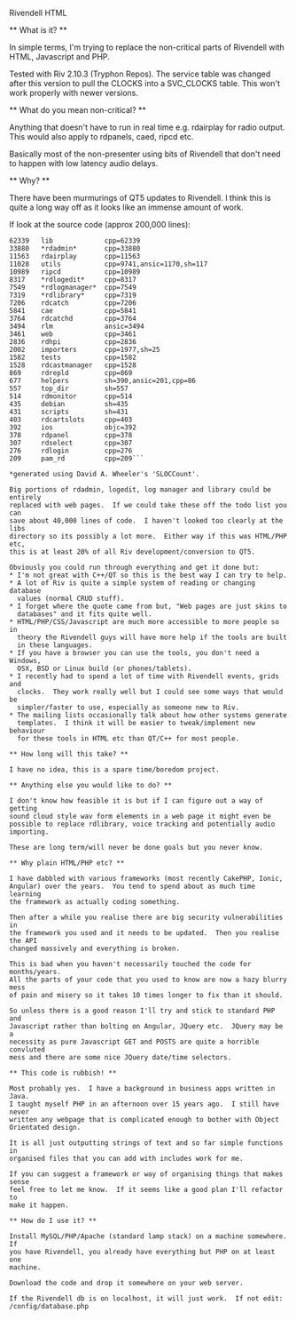 Rivendell HTML

** What is it? **

In simple terms, I'm trying to replace the non-critical parts of Rivendell
with HTML, Javascript and PHP.

Tested with Riv 2.10.3 (Tryphon Repos).  The service table was changed
after this version to pull the CLOCKS into a SVC_CLOCKS table.  This won't
work properly with newer versions.

** What do you mean non-critical? **

Anything that doesn't have to run in real time e.g. rdairplay for radio 
output.  This would also apply to rdpanels, caed, ripcd etc.

Basically most of the non-presenter using bits of Rivendell that don't
need to happen with low latency audio delays.

** Why? **

There have been murmurings of QT5 updates to Rivendell.  I think this is
quite a long way off as it looks like an immense amount of work.

If look at the source code (approx 200,000 lines):

```SLOC	Directory	SLOC-by-Language (Sorted)
62339   lib             cpp=62339
33880   *rdadmin*       cpp=33880
11563   rdairplay       cpp=11563
11028   utils           cpp=9741,ansic=1170,sh=117
10989   ripcd           cpp=10989
8317    *rdlogedit*     cpp=8317
7549    *rdlogmanager*  cpp=7549
7319    *rdlibrary*     cpp=7319
7206    rdcatch         cpp=7206
5841    cae             cpp=5841
3764    rdcatchd        cpp=3764
3494    rlm             ansic=3494
3461    web             cpp=3461
2836    rdhpi           cpp=2836
2002    importers       cpp=1977,sh=25
1582    tests           cpp=1582
1528    rdcastmanager   cpp=1528
869     rdrepld         cpp=869
677     helpers         sh=390,ansic=201,cpp=86
557     top_dir         sh=557
514     rdmonitor       cpp=514
435     debian          sh=435
431     scripts         sh=431
403     rdcartslots     cpp=403
392     ios             objc=392
378     rdpanel         cpp=378
307     rdselect        cpp=307
276     rdlogin         cpp=276
209     pam_rd          cpp=209```

*generated using David A. Wheeler's 'SLOCCount'.

Big portions of rdadmin, logedit, log manager and library could be entirely
replaced with web pages.  If we could take these off the todo list you can
save about 40,000 lines of code.  I haven't looked too clearly at the libs
directory so its possibly a lot more.  Either way if this was HTML/PHP etc,
this is at least 20% of all Riv development/conversion to QT5.

Obviously you could run through everything and get it done but:
* I'm not great with C++/QT so this is the best way I can try to help.
* A lot of Riv is quite a simple system of reading or changing database
  values (normal CRUD stuff).
* I forget where the quote came from but, "Web pages are just skins to
  databases" and it fits quite well.
* HTML/PHP/CSS/Javascript are much more accessible to more people so in
  theory the Rivendell guys will have more help if the tools are built
  in these languages.
* If you have a browser you can use the tools, you don't need a Windows,
  OSX, BSD or Linux build (or phones/tablets).
* I recently had to spend a lot of time with Rivendell events, grids and
  clocks.  They work really well but I could see some ways that would be
  simpler/faster to use, especially as someone new to Riv.
* The mailing lists occasionally talk about how other systems generate
  templates.  I think it will be easier to tweak/implement new behaviour
  for these tools in HTML etc than QT/C++ for most people.

** How long will this take? **

I have no idea, this is a spare time/boredom project.

** Anything else you would like to do? **

I don't know how feasible it is but if I can figure out a way of getting 
sound cloud style wav form elements in a web page it might even be 
possible to replace rdlibrary, voice tracking and potentially audio 
importing.

These are long term/will never be done goals but you never know.

** Why plain HTML/PHP etc? **

I have dabbled with various frameworks (most recently CakePHP, Ionic, 
Angular) over the years.  You tend to spend about as much time learning 
the framework as actually coding something.

Then after a while you realise there are big security vulnerabilities in 
the framework you used and it needs to be updated.  Then you realise the API
changed massively and everything is broken.

This is bad when you haven't necessarily touched the code for months/years.
All the parts of your code that you used to know are now a hazy blurry mess
of pain and misery so it takes 10 times longer to fix than it should.

So unless there is a good reason I'll try and stick to standard PHP and
Javascript rather than bolting on Angular, JQuery etc.  JQuery may be a 
necessity as pure Javascript GET and POSTS are quite a horrible convluted
mess and there are some nice JQuery date/time selectors.

** This code is rubbish! **

Most probably yes.  I have a background in business apps written in Java.
I taught myself PHP in an afternoon over 15 years ago.  I still have never
written any webpage that is complicated enough to bother with Object
Orientated design.

It is all just outputting strings of text and so far simple functions in
organised files that you can add with includes work for me.

If you can suggest a framework or way of organising things that makes sense
feel free to let me know.  If it seems like a good plan I'll refactor to
make it happen.

** How do I use it? **

Install MySQL/PHP/Apache (standard lamp stack) on a machine somewhere.  If
you have Rivendell, you already have everything but PHP on at least one
machine.

Download the code and drop it somewhere on your web server.

If the Rivendell db is on localhost, it will just work.  If not edit:
/config/database.php
